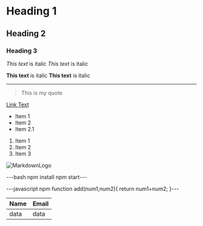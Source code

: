 <!-- Escape sequence is \ -->
<!-- HEADINGS -->
# Heading 1
## Heading 2
### Heading 3

<!-- ITALICS  '*'  OR '_' --> 
*This text* is italic
_This text_ is italic

<!-- STRONG  '**' OR '__'-->
**This text** is italic
__This text__ is italic

<!-- HORIZONTAL RULE '---' OR '___' -->
---
<!-- BLOCK QUOTE  '>' -->
> This is my quote

<!-- LINKS -->
[Link Text](http://thelink.com)
 
 <!-- UNORDERED LISTS '*' and for nested tab and then *-->
 * Item 1
 * Item 2
 * Item 2.1
   
 <!-- ORDERED LISTS not its 1. and it auto increments-->
 1. Item 1
 1. Item 2
 1. Item 3
 
      
<!-- IMAGES  use of ![](link of image)-->
  ![MarkdownLogo](http://locationOfImage.com/img/logo.png)      
  
<!-- CODE BLOCKS -->
 ---bash
   npm install
   npm start---
      
 ---javascript
 npm function add(num1,num2){
 return num1+num2;
 }---
     
<!-- TABLES -->
  | Name | Email |
  |------|-------|
  | data | data  |         
